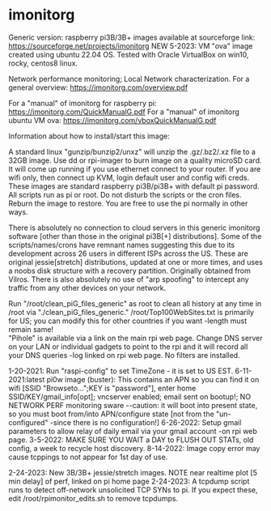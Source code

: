 # imonitorg
Generic version: raspberry pi3B/3B+ images available at sourceforge link:  https://sourceforge.net/projects/imonitorg 
NEW 5-2023: VM "ova" image created using ubuntu 22.04 OS.  Tested with Oracle VirtualBox on win10, rocky, centos8 linux. 

Network performance monitoring; Local Network characterization. For a general overview:  https://imonitorg.com/overview.pdf

For a "manual" of imonitorg for raspberry pi: https://imonitorg.com/QuickManualG.pdf
For a "manual" of imonitorg ubuntu VM ova: https://imonitorg.com/vboxQuickManualG.pdf

Information about how to install/start this image:

A standard linux "gunzip/bunzip2/unxz" will unzip the .gz/.bz2/.xz file to a 32GB image.   Use dd or rpi-imager to burn image on a quality microSD card. It will come up running if you use ethernet connect to your router.  If you are wifi only, then connect up KVM, login default user and config wifi creds.  These images are standard raspberry pi3B/pi3B+ with default pi password.  All scripts run as pi or root.  Do not disturb the scripts or the cron files. Reburn the image to restore.  You are free to use the pi normally in other ways.

There is absolutely no connection to cloud servers in this generic imonitorg software [other than those in the original pi3B[+] distributions].  Some of the scripts/names/crons have remnant names suggesting this due to its development across 26 users in different ISPs across the US. These are original jessie[stretch] distributions, updated at one or more times, and uses a noobs disk structure with a recovery partition.  Originally 
obtained from Vilros. There is also absolutely no use of "arp spoofing" to intercept any traffic from any other devices on your network.  
 
Run "/root/clean_piG_files_generic" as root to clean all history at any time in /root via "./clean_piG_files_generic."
/root/Top100WebSites.txt is primarily for US; you can modify this for other countries if you want -length must remain same!  
"Pihole" is available via a link on the main rpi web page.  Change DNS server on your LAN or individual gadgets to point to the rpi and it will record all your DNS queries -log linked on rpi web page.  No filters are installed. 

1-20-2021: Run "raspi-config" to set TimeZone - it is set to US EST.
6-11-2021:latest pi0w image (buster): This contains an APN so you can find it on wifi [SSID "Browseto...";KEY is "password"], enter home SSID/KEY/gmail_info[opt]; vncserver enabled; email sent on bootup!;  NO NETWORK PERF monitoring sware --caution: it will boot into present state, so you must boot from/into APN/configure state [not from the "un-configured" -since there is no configuration!]
6-26-2022: Setup gmail parameters to allow relay of daily email via your gmail account -on rpi web page.
3-5-2022: MAKE SURE YOU WAIT a DAY to FLUSH OUT STATs, old config, a week to recycle host discovery.
8-14-2022: Image copy error may cause tcppings to not appear for 1st day of use.  

2-24-2023: New 3B/3B+ jessie/stretch images. NOTE near realtime plot [5 min delay] of perf, linked on pi home page
2-24-2023: A tcpdump script runs to detect off-network unsolicited TCP SYNs to pi. If you expect these, edit /root/rpimonitor_edits.sh to remove tcpdumps.  
